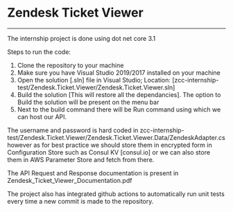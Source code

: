 # Zendesk Ticket Viewer
------------------------
The internship project is done using dot net core 3.1

Steps to run the code:

1. Clone the repository to your machine
2. Make sure you have Visual Studio 2019/2017 installed on your machine
3. Open the solution [.sln] file in Visual Studio; Location: [zcc-internship-test/Zendesk.Ticket.Viewer/Zendesk.Ticket.Viewer.sln]
4. Build the solution [This will restore all the dependancies]. The option to Build the solution will be present on the menu bar
5. Next to the build command there will be Run command using which we can host our API.

The username and password is hard coded in zcc-internship-test/Zendesk.Ticket.Viewer/Zendesk.Ticket.Viewer.Data/ZendeskAdapter.cs however as for best practice we should store them in encrypted form in Configuration Store such as Consul KV [consul.io] or we can also store them in AWS Parameter Store and fetch from there.

The API Request and Response documentation is present in Zendesk_Ticket_Viewer_Documentation.pdf

The project also has integrated github actions to automatically run unit tests every time a new commit is made to the repository.
